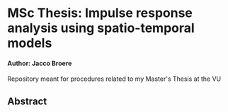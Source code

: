 # MSc Thesis: Impulse response analysis using spatio-temporal models
#### Author: Jacco Broere
Repository meant for procedures related to my Master's Thesis at the VU

## Abstract

